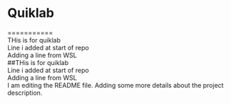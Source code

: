 # Quiklab
===========  
THis is for quiklab  
Line i added at start of repo  
Adding a line from WSL  
##THis is for quiklab  
Line i added at start of repo  
Adding a line from WSL  
I am editing the README file. Adding some more details about the project description.  
